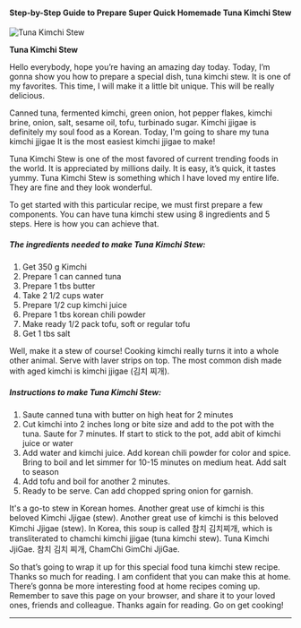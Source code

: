            

#### Step-by-Step Guide to Prepare Super Quick Homemade Tuna Kimchi Stew

![Tuna Kimchi Stew](https://img-global.cpcdn.com/recipes/9f1db2e99605d26a/751x532cq70/tuna-kimchi-stew-recipe-main-photo.jpg)

**Tuna Kimchi Stew**

Hello everybody, hope you’re having an amazing day today. Today, I’m gonna show you how to prepare a special dish, tuna kimchi stew. It is one of my favorites. This time, I will make it a little bit unique. This will be really delicious.

Canned tuna, fermented kimchi, green onion, hot pepper flakes, kimchi brine, onion, salt, sesame oil, tofu, turbinado sugar. Kimchi jjigae is definitely my soul food as a Korean. Today, I'm going to share my tuna kimchi jjigae It is the most easiest kimchi jjigae to make!

Tuna Kimchi Stew is one of the most favored of current trending foods in the world. It is appreciated by millions daily. It is easy, it’s quick, it tastes yummy. Tuna Kimchi Stew is something which I have loved my entire life. They are fine and they look wonderful.

To get started with this particular recipe, we must first prepare a few components. You can have tuna kimchi stew using 8 ingredients and 5 steps. Here is how you can achieve that.

##### The ingredients needed to make Tuna Kimchi Stew:

1.  Get 350 g Kimchi
2.  Prepare 1 can canned tuna
3.  Prepare 1 tbs butter
4.  Take 2 1/2 cups water
5.  Prepare 1/2 cup kimchi juice
6.  Prepare 1 tbs korean chili powder
7.  Make ready 1/2 pack tofu, soft or regular tofu
8.  Get 1 tbs salt

Well, make it a stew of course! Cooking kimchi really turns it into a whole other animal. Serve with laver strips on top. The most common dish made with aged kimchi is kimchi jjigae (김치 찌개).

##### Instructions to make Tuna Kimchi Stew:

1.  Saute canned tuna with butter on high heat for 2 minutes
2.  Cut kimchi into 2 inches long or bite size and add to the pot with the tuna. Saute for 7 minutes. If start to stick to the pot, add abit of kimchi juice or water
3.  Add water and kimchi juice. Add korean chili powder for color and spice. Bring to boil and let simmer for 10-15 minutes on medium heat. Add salt to season
4.  Add tofu and boil for another 2 minutes.
5.  Ready to be serve. Can add chopped spring onion for garnish.

It's a go-to stew in Korean homes. Another great use of kimchi is this beloved Kimchi Jjigae (stew). Another great use of kimchi is this beloved Kimchi Jjigae (stew). In Korea, this soup is called 참치 김치찌개, which is transliterated to chamchi kimchi jjigae (tuna kimchi stew). Tuna Kimchi JjiGae. 참치 김치 찌개, ChamChi GimChi JjiGae.

So that’s going to wrap it up for this special food tuna kimchi stew recipe. Thanks so much for reading. I am confident that you can make this at home. There’s gonna be more interesting food at home recipes coming up. Remember to save this page on your browser, and share it to your loved ones, friends and colleague. Thanks again for reading. Go on get cooking!

* * *